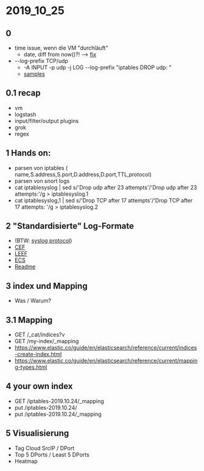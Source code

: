 # 2019_10_25
## 0  
  *  time issue, wenn die VM "durchläuft"
     *    date, diff from now()?! --> [fix](https://github.com/AVitg/Projektfach-HS-NR_WS2019-20/blob/master/2019_10_24/hints/fix_time_issue.md)
  *  --log-prefix TCP/udp
     *   -A INPUT -p udp -j LOG --log-prefix "iptables DROP udp: " 
     *   [samples](https://github.com/AVitg/Projektfach-HS-NR_WS2019-20/blob/master/2019_10_18/samples.iptables)

## 0.1 recap
  *   vm
  *   logstash
  *   input/filter/output plugins
  *   grok
  *   regex
  
## 1 Hands on:
  *   parsen von iptables ( name,S.address,S.port,D.address,D.port,TTL,protocol)
  *   parsen von snort logs
  *   cat iptablesyslog | sed s/'Drop udp after 23 attempts'/'Drop udp after 23 attempts:'/g > iptablesyslog.1
  *   cat iptablesyslog,1 | sed s/'Drop TCP after 17 attempts'/'Drop TCP after 17 attempts: '/g > iptablesyslog.2

## 2 "Standardisierte" Log-Formate
  * (BTW: [syslog protocol](https://tools.ietf.org/html/rfc5424))
  * [CEF](https://github.com/AVitg/Projektfach-HS-NR_WS2019-20/blob/master/Library/standardized_log_formats/CEF/)
  * [LEEF]()
  * [ECS]()  
  * [Readme](https://github.com/AVitg/Projektfach-HS-NR_WS2019-20/tree/master/Library/standardized_log_formats)

## 3 index und Mapping 
  *  Was / Warum?
  
## 3.1 Mapping
  *  GET /_cat/indices?v
  *  GET /my-index/_mapping
  *  https://www.elastic.co/guide/en/elasticsearch/reference/current/indices-create-index.html
  *  https://www.elastic.co/guide/en/elasticsearch/reference/current/mapping-types.html

## 4 your own index
  *  GET /iptables-2019.10.24/_mapping
  *  put /iptables-2019.10.24/
  *  put /iptables-2019.10.24/_mapping

## 5 Visualisierung
  *  Tag Cloud SrcIP / DPort
  *  Top 5 DPorts / Least 5 DPorts
  *  Heatmap
